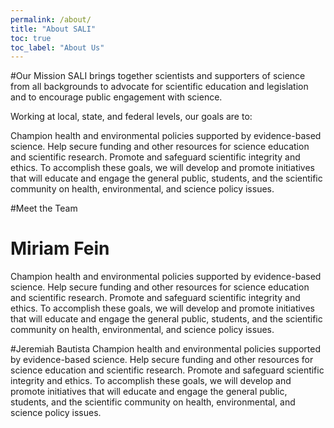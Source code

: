 ```yaml
---
permalink: /about/
title: "About SALI"
toc: true
toc_label: "About Us"
---
```

#Our Mission
SALI brings together scientists and supporters of science from all backgrounds to advocate for scientific education and legislation and to encourage public engagement with science.

Working at local, state, and federal levels, our goals are to:

Champion health and environmental policies supported by evidence-based science.
Help secure funding and other resources for science education and scientific research.
Promote and safeguard scientific integrity and ethics.
To accomplish these goals, we will develop and promote initiatives that will educate and engage the general public, students, and the scientific community on health, environmental, and science policy issues.

#Meet the Team
# Miriam Fein
Champion health and environmental policies supported by evidence-based science.
Help secure funding and other resources for science education and scientific research.
Promote and safeguard scientific integrity and ethics.
To accomplish these goals, we will develop and promote initiatives that will educate and engage the general public, students, and the scientific community on health, environmental, and science policy issues.

#Jeremiah Bautista
Champion health and environmental policies supported by evidence-based science.
Help secure funding and other resources for science education and scientific research.
Promote and safeguard scientific integrity and ethics.
To accomplish these goals, we will develop and promote initiatives that will educate and engage the general public, students, and the scientific community on health, environmental, and science policy issues.



